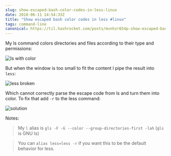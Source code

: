 ```yaml
---
slug: show-escaped-bash-color-codes-in-less-linux
date: 2018-06-11 14:54:33Z
title: "Show escaped bash color codes in less #linux"
tags: command-line
canonical: https://til.hashrocket.com/posts/mvnhzr654p-show-escaped-bash-color-codes-in-less-linux
---
```



My ls command colors directories and files according to their type and permissions:

![ls with color](https://i.imgur.com/yvrvekW.gif)

But when the window is too small to fit the content I pipe the result into `less`:

![less broken](https://i.imgur.com/kfs0Mr9.gif)

Which cannot correctly parse the escape code from ls and turn them into color. To fix that add `-r` to the less command:

![solution](https://i.imgur.com/EiPGO4q.gif)


Notes:
> My `l` alias is `gls -F -G --color --group-directories-first -lah` (`gls` is GNU ls)

> You can `alias less=less -r` if you want this to be the default behavior for less.
